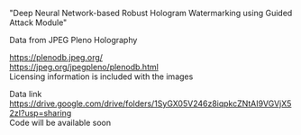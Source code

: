 
"Deep Neural Network-based Robust Hologram
Watermarking using Guided Attack Module"

Data from JPEG Pleno Holography

https://plenodb.jpeg.org/  
https://jpeg.org/jpegpleno/plenodb.html   
Licensing information is included with the images

Data link
https://drive.google.com/drive/folders/1SyGX05V246z8iqpkcZNtAI9VGVjX52zI?usp=sharing  
Code will be available soon
